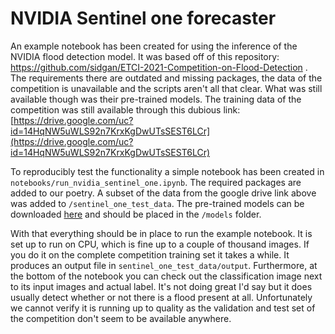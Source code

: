 # NVIDIA Sentinel one forecaster
An example notebook has been created for using the inference of the NVIDIA flood detection model. It was based off of this repository: https://github.com/sidgan/ETCI-2021-Competition-on-Flood-Detection . The requirements there are outdated and missing packages, the data of the competition is unavailable and the scripts aren't all that clear. What was still available though was their pre-trained models. The training data of the competition was still available through this dubious link: [https://drive.google.com/uc?id=14HqNW5uWLS92n7KrxKgDwUTsSEST6LCr](https://drive.google.com/uc?id=14HqNW5uWLS92n7KrxKgDwUTsSEST6LCr)

To reproducibly test the functionality a simple notebook has been created in `notebooks/run_nvidia_sentinel_one.ipynb`. The required packages are added to our poetry. A subset of the data from the google drive link above was added to `/sentinel_one_test_data`. The pre-trained models can be downloaded [here](https://github.com/sidgan/ETCI-2021-Competition-on-Flood-Detection/releases/download/v1.0.0/pretrained_weights.tar.gz) and should be placed in the `/models` folder.

With that everything should be in place to run the example notebook. It is set up to run on CPU, which is fine up to a couple of thousand images. If you do it on the complete competition training set it takes a while. It produces an output file in `sentinel_one_test_data/output`. Furthermore, at the bottom of the notebook you can check out the classification image next to its input images and actual label. It's not doing great I'd say but it does usually detect whether or not there is a flood present at all. Unfortunately we cannot verify it is running up to quality as the validation and test set of the competition don't seem to be available anywhere.
